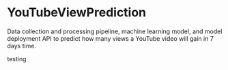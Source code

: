# YouTubeViewPrediction
Data collection and processing pipeline, machine learning model, and model deployment API to predict how many views a YouTube video will gain in 7 days time.

testing